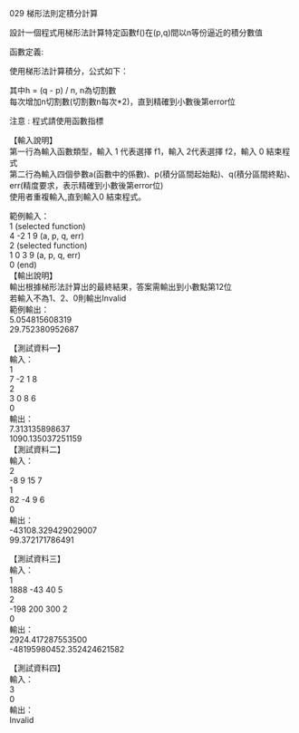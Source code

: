 029 梯形法則定積分計算  
  
設計一個程式用梯形法計算特定函數f()在(p,q)間以n等份逼近的積分數值  
  
函數定義:  
  
  
使用梯形法計算積分，公式如下：  
  
  
其中h = (q - p) / n, n為切割數  
每次增加n切割數(切割數n每次*2)，直到精確到小數後第error位  
  
注意 : 程式請使用函數指標  
  
  
【輸入說明】  
第一行為輸入函數類型，輸入 1 代表選擇 f1，輸入 2代表選擇 f2，輸入 0 結束程式  
第二行為輸入四個參數a(函數中的係數)、p(積分區間起始點)、q(積分區間終點)、err(精度要求，表示精確到小數後第error位)  
使用者重複輸入,直到輸入0 結束程式。  
  
範例輸入：  
1 (selected function)  
4 -2 1 9 (a, p, q, err)  
2 (selected function)  
1 0 3 9 (a, p, q, err)  
0 (end)  
【輸出說明】  
輸出根據梯形法計算出的最終結果，答案需輸出到小數點第12位  
若輸入不為1、2、0則輸出Invalid  
範例輸出：  
5.054815608319  
29.752380952687  
  
  
【測試資料一】  
輸入：  
1  
7 -2 1 8  
2  
3 0 8 6  
0  
輸出：  
7.313135898637  
1090.135037251159  
【測試資料二】  
輸入：  
2  
-8 9 15 7  
1  
82 -4 9 6  
0  
輸出：  
-43108.329429029007  
99.372171786491  
  
【測試資料三】  
輸入：  
1  
1888 -43 40 5  
2  
-198 200 300 2  
0  
輸出：  
2924.417287553500  
-48195980452.352424621582  
  
【測試資料四】  
輸入：  
3  
0  
輸出：  
Invalid  
